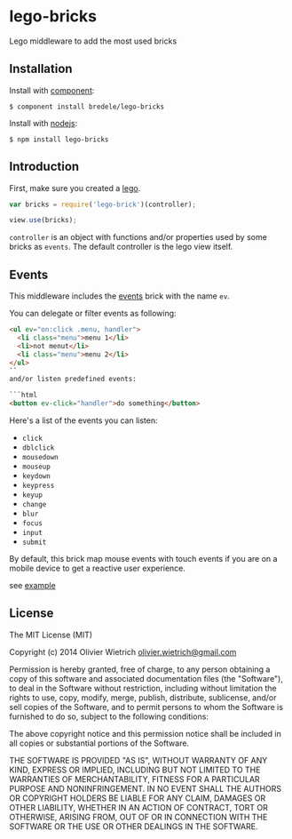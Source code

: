 
# lego-bricks

  Lego middleware to add the most used bricks

## Installation

  Install with [component](http://component.io):

    $ component install bredele/lego-bricks

  Install with [nodejs](http://nodejs.org):

    $ npm install lego-bricks

## Introduction

First, make sure you created a [lego](http://github.com/bredele/lego).

```js
var bricks = require('lego-brick')(controller);

view.use(bricks);
```

  `controller` is an object with functions and/or properties used by some bricks as `events`. The default controller
  is the lego view itself.

## Events

This middleware includes the [events](http://github.com/bredele/events-brick) brick with the name 
`ev`. 

You can delegate or filter events as following:

```html
<ul ev="on:click .menu, handler">
  <li class="menu">menu 1</li>
  <li>not menut</li>
  <li class="menu">menu 2</li>
</ul>
``
and/or listen predefined events:

```html
<button ev-click="handler">do something</button>
```

Here's a list of the events you can listen:
  - `click`
  - `dblclick`
  - `mousedown`
  - `mouseup`
  - `keydown`
  - `keypress`
  - `keyup`
  - `change`
  - `blur`
  - `focus`
  - `input`
  - `submit`

By default, this brick map mouse events with touch events if you are on a mobile device to get a reactive user experience.

see [example](https://github.com/bredele/lego-bricks/tree/master/examples/event.html)

## License

  The MIT License (MIT)

  Copyright (c) 2014 Olivier Wietrich <olivier.wietrich@gmail.com>

  Permission is hereby granted, free of charge, to any person obtaining a copy
  of this software and associated documentation files (the "Software"), to deal
  in the Software without restriction, including without limitation the rights
  to use, copy, modify, merge, publish, distribute, sublicense, and/or sell
  copies of the Software, and to permit persons to whom the Software is
  furnished to do so, subject to the following conditions:

  The above copyright notice and this permission notice shall be included in
  all copies or substantial portions of the Software.

  THE SOFTWARE IS PROVIDED "AS IS", WITHOUT WARRANTY OF ANY KIND, EXPRESS OR
  IMPLIED, INCLUDING BUT NOT LIMITED TO THE WARRANTIES OF MERCHANTABILITY,
  FITNESS FOR A PARTICULAR PURPOSE AND NONINFRINGEMENT. IN NO EVENT SHALL THE
  AUTHORS OR COPYRIGHT HOLDERS BE LIABLE FOR ANY CLAIM, DAMAGES OR OTHER
  LIABILITY, WHETHER IN AN ACTION OF CONTRACT, TORT OR OTHERWISE, ARISING FROM,
  OUT OF OR IN CONNECTION WITH THE SOFTWARE OR THE USE OR OTHER DEALINGS IN
  THE SOFTWARE.
